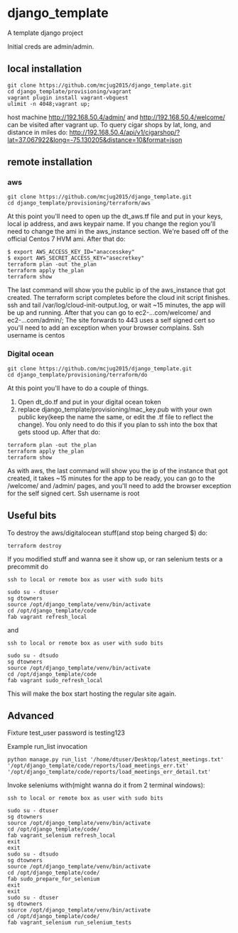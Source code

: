 # django_template

A template django project

Initial creds are admin/admin.

## local installation
```
git clone https://github.com/mcjug2015/django_template.git
cd django_template/provisioning/vagrant
vagrant plugin install vagrant-vbguest
ulimit -n 4048;vagrant up;
```
host machine http://192.168.50.4/admin/ and http://192.168.50.4/welcome/ can be visited after vagrant up.
To query cigar shops by lat, long, and distance in miles do:
http://192.168.50.4/api/v1/cigarshop/?lat=37.067922&long=-75.130205&distance=10&format=json

## remote installation
### aws
```
git clone https://github.com/mcjug2015/django_template.git
cd django_template/provisioning/terraform/aws
```
At this point you'll need to open up the dt_aws.tf file and put in your keys, local ip address, and aws keypair name. If you change the region you'll need to change the ami in the aws_instance section. We're based off of the official Centos 7 HVM ami. After that do:
```
$ export AWS_ACCESS_KEY_ID="anaccesskey" 
$ export AWS_SECRET_ACCESS_KEY="asecretkey"
terraform plan -out the_plan
terraform apply the_plan
terraform show
```
The last command will show you the public ip of the aws_instance that got created. The terraform script completes before the cloud init script finishes. ssh and tail /var/log/cloud-init-output.log, or wait ~15 minutes, the app will be up and running. After that you can go to ec2-...com/welcome/ and ec2-...com/admin/; The site forwards to 443 uses a self signed cert so you'll need to add an exception when your browser complains. Ssh username is centos

### Digital ocean
```
git clone https://github.com/mcjug2015/django_template.git
cd django_template/provisioning/terraform/do
```
At this point you'll have to do a couple of things.
1. Open dt_do.tf and put in your digital ocean token
2. replace django_template/provisioning/mac_key.pub with your own public key(keep the name the same, or edit the .tf file to reflect the change). You only need to do this if you plan to ssh into the box that gets stood up.
After that do:
```
terraform plan -out the_plan
terraform apply the_plan
terraform show
```
As with aws, the last command will show you the ip of the instance that got created, it takes ~15 minutes for the app to be ready, you can go to the /welcome/ and /admin/ pages, and you'll need to add the browser exception for the self signed cert. Ssh username is root

## Useful bits
To destroy the aws/digitalocean stuff(and stop being charged $) do:
```
terraform destroy
```


If you modified stuff and wanna see it show up, or ran selenium tests or a precommit do
```
ssh to local or remote box as user with sudo bits

sudo su - dtuser
sg dtowners
source /opt/django_template/venv/bin/activate
cd /opt/django_template/code
fab vagrant refresh_local
```
and
```
ssh to local or remote box as user with sudo bits

sudo su - dtsudo
sg dtowners
source /opt/django_template/venv/bin/activate
cd /opt/django_template/code
fab vagrant sudo_refresh_local
```
This will make the box start hosting the regular site again.


## Advanced


Fixture test_user password is testing123


Example run_list invocation
```
python manage.py run_list '/home/dtuser/Desktop/latest_meetings.txt' '/opt/django_template/code/reports/load_meetings_err.txt' '/opt/django_template/code/reports/load_meetings_err_detail.txt'
```

Invoke seleniums with(might wanna do it from 2 terminal windows):
```
ssh to local or remote box as user with sudo bits

sudo su - dtuser
sg dtowners
source /opt/django_template/venv/bin/activate
cd /opt/django_template/code/
fab vagrant_selenium refresh_local
exit
exit
sudo su - dtsudo
sg dtowners
source /opt/django_template/venv/bin/activate
cd /opt/django_template/code/
fab sudo_prepare_for_selenium
exit
exit
sudo su - dtuser
sg dtowners
source /opt/django_template/venv/bin/activate
cd /opt/django_template/code/
fab vagrant_selenium run_selenium_tests
```
